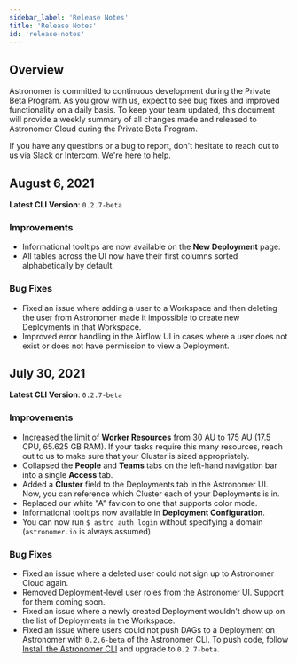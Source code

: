 ```yaml
---
sidebar_label: 'Release Notes'
title: 'Release Notes'
id: 'release-notes'
---
```


## Overview

Astronomer is committed to continuous development during the Private Beta Program. As you grow with us, expect to see bug fixes and improved functionality on a daily basis. To keep your team updated, this document will provide a weekly summary of all changes made and released to Astronomer Cloud during the Private Beta Program.

If you have any questions or a bug to report, don't hesitate to reach out to us via Slack or Intercom. We're here to help.

## August 6, 2021

**Latest CLI Version**: `0.2.7-beta`

### Improvements

- Informational tooltips are now available on the **New Deployment** page.
- All tables across the UI now have their first columns sorted alphabetically by default.

### Bug Fixes

- Fixed an issue where adding a user to a Workspace and then deleting the user from Astronomer made it impossible to create new Deployments in that Workspace.
- Improved error handling in the Airflow UI in cases where a user does not exist or does not have permission to view a Deployment.

## July 30, 2021

**Latest CLI Version**: `0.2.7-beta`

### Improvements

- Increased the limit of **Worker Resources** from 30 AU to 175 AU (17.5 CPU, 65.625 GB RAM). If your tasks require this many resources, reach out to us to make sure that your Cluster is sized appropriately.
- Collapsed the **People** and **Teams** tabs on the left-hand navigation bar into a single **Access** tab.
- Added a **Cluster** field to the Deployments tab in the Astronomer UI. Now, you can reference which Cluster each of your Deployments is in.
- Replaced our white "A" favicon to one that supports color mode.
- Informational tooltips now available in **Deployment Configuration**.
- You can now run `$ astro auth login` without specifying a domain (`astronomer.io` is always assumed).

### Bug Fixes

- Fixed an issue where a deleted user could not sign up to Astronomer Cloud again.
- Removed Deployment-level user roles from the Astronomer UI. Support for them coming soon.
- Fixed an issue where a newly created Deployment wouldn't show up on the list of Deployments in the Workspace.
- Fixed an issue where users could not push DAGs to a Deployment on Astronomer with `0.2.6-beta` of the Astronomer CLI. To push code, follow [Install the Astronomer CLI](https://beta-docs.astronomer.io/install-cli) and upgrade to `0.2.7-beta`.
